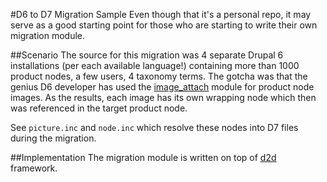 #D6 to D7 Migration Sample
Even though that it's a personal repo, it may serve as a good starting point for those who are starting to write their own migration module.

##Scenario
The source for this migration was 4 separate Drupal 6 installations (per each available language!) containing more than 1000 product nodes, a few users, 4 taxonomy terms. The gotcha was that the genius D6 developer has used the [image_attach](http://drupal.org/project/image) module for product node images. As the results, each image has its own wrapping node which then was referenced in the target product node.

See `picture.inc` and `node.inc` which resolve these nodes into D7 files during the migration.

##Implementation
The migration module is written on top of [d2d](https://www.drupal.org/project/d2d) framework.